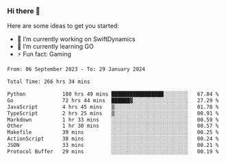 ### Hi there 👋

Here are some ideas to get you started:

- 🔭 I’m currently working on SwiftDynamics
- 🌱 I’m currently learning GO
-  ⚡ Fun fact: Gaming
  
  <!--
- 👯 I’m looking to collaborate on ...
- 🤔 I’m looking for help with ...
- 💬 Ask me about ...
- 📫 How to reach me: ...
- 😄 Pronouns: ...
-->

<!--START_SECTION:waka-->

```txt
From: 06 September 2023 - To: 29 January 2024

Total Time: 266 hrs 34 mins

Python            180 hrs 49 mins █████████████████░░░░░░░░   67.84 %
Go                72 hrs 44 mins  ██████▓░░░░░░░░░░░░░░░░░░   27.29 %
JavaScript        4 hrs 45 mins   ▒░░░░░░░░░░░░░░░░░░░░░░░░   01.78 %
TypeScript        2 hrs 25 mins   ▒░░░░░░░░░░░░░░░░░░░░░░░░   00.91 %
Markdown          1 hr 33 mins    ░░░░░░░░░░░░░░░░░░░░░░░░░   00.59 %
Other             1 hr 30 mins    ░░░░░░░░░░░░░░░░░░░░░░░░░   00.57 %
Makefile          39 mins         ░░░░░░░░░░░░░░░░░░░░░░░░░   00.25 %
ActionScript      38 mins         ░░░░░░░░░░░░░░░░░░░░░░░░░   00.24 %
JSON              33 mins         ░░░░░░░░░░░░░░░░░░░░░░░░░   00.21 %
Protocol Buffer   29 mins         ░░░░░░░░░░░░░░░░░░░░░░░░░   00.19 %
```

<!--END_SECTION:waka-->

